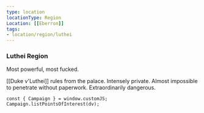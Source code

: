 ```yaml
---
type: location
locationType: Region
Location: [[Eberron]]
tags: 
- location/region/luthei
---
```


### Luthei Region
Most powerful, most fucked.

[[Duke v'Luthei]] rules from the palace. Intensely private. Almost impossible to penetrate without paperwork. Extraordinarily dangerous.

```dataviewjs
const { Campaign } = window.customJS;
Campaign.listPointsOfInterest(dv);
```